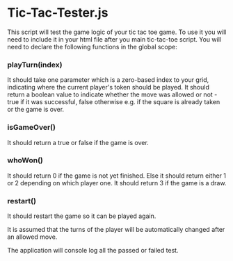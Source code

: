 # Tic-Tac-Tester.js
This script will test the game logic of your tic tac toe game. To use it you will need to include it in your html file after you main tic-tac-toe script. You will need to declare the following functions in the global scope: 

### playTurn(index)
It should take one parameter which is a zero-based index to your grid, indicating where the current player's token should be played. 
It should return a boolean value to indicate whether the move was allowed or not - true if it was successful, false otherwise e.g. if the square is already taken or the game is over.

### isGameOver()
It should return a true or false if the game is over.

### whoWon()
It should return 0 if the game is not yet finished. Else it should return either 1 or 2 depending on which player one. It should return 3 if the game is a draw.

### restart()
It should restart the game so it can be played again.

It is assumed that the turns of the player will be automatically changed after an allowed move.

The application will console log all the passed or failed test.